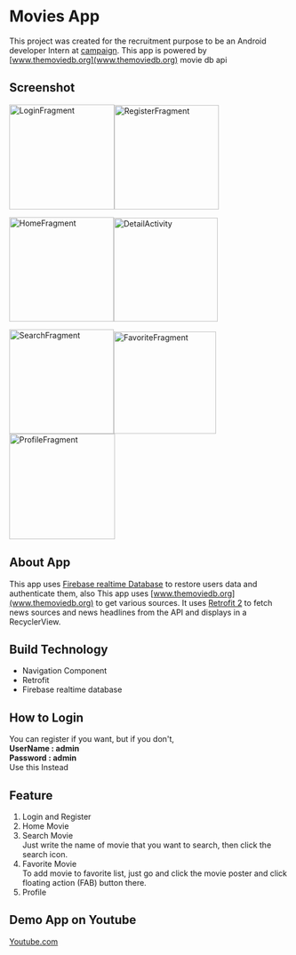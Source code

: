 # Movies App
This project was created for the recruitment purpose to be an Android developer Intern at [campaign](http://campaign.com/team).
This app is powered by [www.themoviedb.org](www.themoviedb.org) movie db api

## Screenshot
<img width="189" alt="LoginFragment" src="https://user-images.githubusercontent.com/62545292/203930083-6f322daf-1f42-4a0c-9ebf-279acf59c1d4.png"><img width="188" alt="RegisterFragment" src="https://user-images.githubusercontent.com/62545292/203930060-c6454de3-d141-417e-93e1-40baeecfbdfa.png">

<img width="188" alt="HomeFragment" src="https://user-images.githubusercontent.com/62545292/203929998-3c7114ee-cf27-4317-a5ab-79d2b66df08c.png"><img width="187" alt="DetailActivity" src="https://user-images.githubusercontent.com/62545292/203930024-92b112bd-01bb-47aa-bda7-4197dc090000.png">

<img width="188" alt="SearchFragment" src="https://user-images.githubusercontent.com/62545292/203929934-545c5e64-d298-42a3-9038-27519fd6599f.png"><img width="184" alt="FavoriteFragment" src="https://user-images.githubusercontent.com/62545292/203929963-3be30385-656a-4d93-a1b4-026911a33463.png"><img width="190" alt="ProfileFragment" src="https://user-images.githubusercontent.com/62545292/203929880-8aad29ec-bbef-47cd-b5ed-e5d7f3e6aeef.png">


## About App
This app uses [Firebase realtime Database](https://firebase.google.com/) to restore users data and authenticate them, also This app uses [www.themoviedb.org](www.themoviedb.org) to get various sources.
It uses [Retrofit 2](http://square.github.io/retrofit/) to fetch news sources and news headlines from the API and displays in a RecyclerView.
## Build Technology
- Navigation Component
- Retrofit
- Firebase realtime database
## How to Login
You can register if you want, but if you don't, <br />
**UserName : admin**<br />
**Password : admin**<br />
Use this Instead
## Feature
1. Login and Register
2. Home Movie
3. Search Movie<br />
Just write the name of movie that you want to search, then click the search icon.
4. Favorite Movie<br />
To add movie to favorite list, just go and click the movie poster and click floating action (FAB) button there. 
5. Profile
## Demo App on Youtube
[Youtube.com](https://www.youtube.com/watch?v=GobEGPsMXdU)
